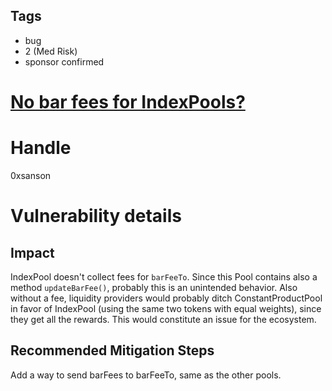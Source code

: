 ## Tags

- bug
- 2 (Med Risk)
- sponsor confirmed

# [No bar fees for IndexPools?](https://github.com/code-423n4/2021-09-sushitrident-findings/issues/181) 

# Handle

0xsanson


# Vulnerability details

## Impact
IndexPool doesn't collect fees for `barFeeTo`. Since this Pool contains also a method `updateBarFee()`, probably this is an unintended behavior.
Also without a fee, liquidity providers would probably ditch ConstantProductPool in favor of IndexPool (using the same two tokens with equal weights), since they get all the rewards. This would constitute an issue for the ecosystem.

## Recommended Mitigation Steps
Add a way to send barFees to barFeeTo, same as the other pools.

